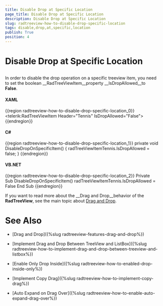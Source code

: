 ```yaml
---
title: Disable Drop at Specific Location
page_title: Disable Drop at Specific Location
description: Disable Drop at Specific Location
slug: radtreeview-how-to-disable-drop-specific-location
tags: disable,drop,at,specific,location
publish: True
position: 4
---
```


# Disable Drop at Specific Location



## 

In order to disable the drop operation on a specific treeview item, you need to set the boolean __RadTreeViewItem__property __IsDropAllowed__to __False__.
		

#### __XAML__

{{region radtreeview-how-to-disable-drop-specific-location_0}}
	<telerik:RadTreeViewItem Header="Tennis" IsDropAllowed="False">
	{{endregion}}



#### __C#__

{{region radtreeview-how-to-disable-drop-specific-location_1}}
	private void DisableDropOnSpecificItem()
	{
	    radTreeViewItemTennis.IsDropAllowed = false;
	}
	{{endregion}}



#### __VB.NET__

{{region radtreeview-how-to-disable-drop-specific-location_2}}
	Private Sub DisableDropOnSpecificItem()
	    radTreeViewItemTennis.IsDropAllowed = False
	End Sub
	{{endregion}}



If you want to read more about the __Drag and Drop__behavior of the __RadTreeView__, see the main topic about [Drag and Drop](7FC973CF-4B65-4682-99E0-024EE62925C7#DisableDropOnItem).
		

# See Also

 * [Drag and Drop]({%slug radtreeview-features-drag-and-drop%})

 * [Implement Drag and Drop Between TreeView and ListBox]({%slug radtreeview-how-to-implement-drag-and-drop-between-treeview-and-listbox%})

 * [Enable Only Drop Inside]({%slug radtreeview-how-to-enabled-drop-inside-only%})

 * [Implement Copy Drag]({%slug radtreeview-how-to-implement-copy-drag%})

 * [Auto Expand on Drag Over]({%slug radtreeview-how-to-enable-auto-expand-drag-over%})
